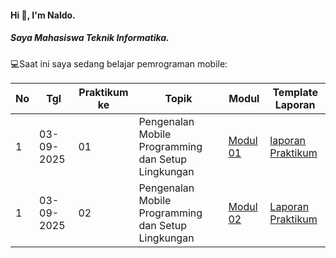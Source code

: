 #### Hi 👋, I'm Naldo. 
##### Saya Mahasiswa Teknik Informatika.

💻Saat ini saya sedang belajar pemrograman mobile:

| No  | Tgl  | Praktikum ke  | Topik  | Modul | Template Laporan |
| ------------ | ------------ | ------------ | ------------ | ------------ | ------------ | 
|  1 | 03-09-2025  | 01  | Pengenalan Mobile Programming dan Setup Lingkungan  | [Modul 01](https://docs.google.com/document/d/1aVRJTNYvTpJY1oBlYQX1pxzbSQFfJ98n/edit?usp=sharing&ouid=104944616880503288967&rtpof=true&sd=true "Modul 01") | [laporan Praktikum](https://docs.google.com/document/d/1wie0WZLUFwCLTRCIop5fmH-7mAGyVkCN/edit?usp=sharing&ouid=104944616880503288967&rtpof=true&sd=true "Template laporan") |
|  1 | 03-09-2025  | 02  | Pengenalan Mobile Programming dan Setup Lingkungan  | [Modul 02](https://docs.google.com/document/d/1bAyuU6jrKHtkA4Xj5qt7JtetDfKI22JQ/edit?usp=sharing&ouid=104944616880503288967&rtpof=true&sd=true "Modul 02")| [Laporan Praktikum](https://docs.google.com/document/d/1wie0WZLUFwCLTRCIop5fmH-7mAGyVkCN/edit?usp=sharing&ouid=104944616880503288967&rtpof=true&sd=true "Template laporan")|
